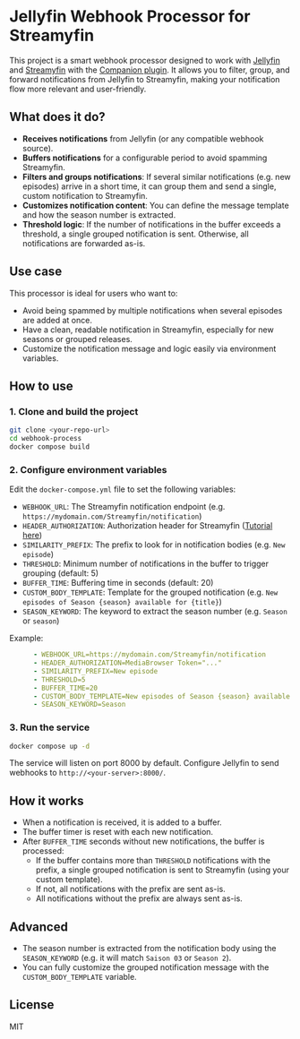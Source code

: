 # Jellyfin Webhook Processor for Streamyfin

This project is a smart webhook processor designed to work with [Jellyfin](https://jellyfin.org/) and [Streamyfin](https://github.com/streamyfin/streamyfin) with the [Companion plugin](https://github.com/streamyfin/jellyfin-plugin-streamyfin). It allows you to filter, group, and forward notifications from Jellyfin to Streamyfin, making your notification flow more relevant and user-friendly.

## What does it do?

- **Receives notifications** from Jellyfin (or any compatible webhook source).
- **Buffers notifications** for a configurable period to avoid spamming Streamyfin.
- **Filters and groups notifications**: If several similar notifications (e.g. new episodes) arrive in a short time, it can group them and send a single, custom notification to Streamyfin.
- **Customizes notification content**: You can define the message template and how the season number is extracted.
- **Threshold logic**: If the number of notifications in the buffer exceeds a threshold, a single grouped notification is sent. Otherwise, all notifications are forwarded as-is.

## Use case

This processor is ideal for users who want to:
- Avoid being spammed by multiple notifications when several episodes are added at once.
- Have a clean, readable notification in Streamyfin, especially for new seasons or grouped releases.
- Customize the notification message and logic easily via environment variables.

## How to use

### 1. Clone and build the project

```bash
git clone <your-repo-url>
cd webhook-process
docker compose build
```

### 2. Configure environment variables

Edit the `docker-compose.yml` file to set the following variables:

- `WEBHOOK_URL`: The Streamyfin notification endpoint (e.g. `https://mydomain.com/Streamyfin/notification`)
- `HEADER_AUTHORIZATION`: Authorization header for Streamyfin ([Tutorial here](https://github.com/streamyfin/jellyfin-plugin-streamyfin/blob/main/NOTIFICATIONS.md#endpoint-authorization-required))
- `SIMILARITY_PREFIX`: The prefix to look for in notification bodies (e.g. `New episode`)
- `THRESHOLD`: Minimum number of notifications in the buffer to trigger grouping (default: 5)
- `BUFFER_TIME`: Buffering time in seconds (default: 20)
- `CUSTOM_BODY_TEMPLATE`: Template for the grouped notification (e.g. `New episodes of Season {season} available for {title}`)
- `SEASON_KEYWORD`: The keyword to extract the season number (e.g. `Season` or `season`)

Example:
```yaml
      - WEBHOOK_URL=https://mydomain.com/Streamyfin/notification
      - HEADER_AUTHORIZATION=MediaBrowser Token="..."
      - SIMILARITY_PREFIX=New episode
      - THRESHOLD=5
      - BUFFER_TIME=20
      - CUSTOM_BODY_TEMPLATE=New episodes of Season {season} available for {title}
      - SEASON_KEYWORD=Season
```

### 3. Run the service

```bash
docker compose up -d
```

The service will listen on port 8000 by default. Configure Jellyfin to send webhooks to `http://<your-server>:8000/`.

## How it works

- When a notification is received, it is added to a buffer.
- The buffer timer is reset with each new notification.
- After `BUFFER_TIME` seconds without new notifications, the buffer is processed:
  - If the buffer contains more than `THRESHOLD` notifications with the prefix, a single grouped notification is sent to Streamyfin (using your custom template).
  - If not, all notifications with the prefix are sent as-is.
  - All notifications without the prefix are always sent as-is.

## Advanced

- The season number is extracted from the notification body using the `SEASON_KEYWORD` (e.g. it will match `Saison 03` or `Season 2`).
- You can fully customize the grouped notification message with the `CUSTOM_BODY_TEMPLATE` variable.

## License

MIT
